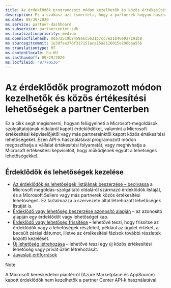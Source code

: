 ```yaml
---
title: Az érdeklődők programozott módon kezelhetők és közös értékesítési lehetőségek a partner Centerben
description: Ez a szakasz azt ismerteti, hogy a partnerek hogyan használhatják a partner API-kat, hogy programozott módon kezeljék az érdeklődőket és a közös értékesítési lehetőségeket.
ms.date: 09/30/2020
ms.service: partner-dashboard
ms.subservice: partnercenter-sdk
ms.localizationpriority: medium
ms.openlocfilehash: 0da725c9b2459a6c5631b7cc7e21b46e9a7191b8
ms.sourcegitcommit: 1e38faa376f317151aca15ae126015e290baa556
ms.translationtype: MT
ms.contentlocale: hu-HU
ms.lasthandoff: 09/29/2020
ms.locfileid: "97770536"
---
```

# <a name="programmatically-manage-leads-and-co-sell-opportunities-in-partner-center"></a>Az érdeklődők programozott módon kezelhetők és közös értékesítési lehetőségek a partner Centerben

Ez a cikk segít megismerni, hogyan felügyelheti a Microsoft-megoldások szolgáltatójának oldaláról kapott érdeklődőket, valamint a Microsoft értékesítési képviselőjétől vagy más partnereinktől kapott közös értékesítési lehetőségeket. Ezen API-k használatával programozott módon megoszthatja a vállalat értékesítési folyamatát, vagy meghívhatja a Microsoft értékesítési képviselőit, hogy működjenek együtt a lehetséges lehetőségekkel. 

## <a name="manage-leads-and-opportunities"></a>Érdeklődők és lehetőségek kezelése

- [Az érdeklődők és lehetőségek listájának beszerzése – beolvassa](get-a-list-of-referrals.md) a Microsoft megoldás-szolgáltató oldaláról származó érdeklődők listáját, és a Microsoft Sellers vagy más partnerek közös értékesítési lehetőségeit. Ez tartalmazza a szervezete által létrehozott lehetőségek listáját is.
- [Érdeklődő vagy lehetőség beszerzése azonosító alapján](get-a-referral-by-Id.md) – az azonosító alapján egy érdeklődőt vagy lehetőséget kap.
- [Érdeklődő vagy lehetőség frissítése](patch-a-referral.md) – lehetővé teszi, hogy frissítse az érdeklődők vagy a lehetőségek részleteit, például az ügylet értékét, a becsült zárási dátumot, illetve az értékesítési fázisok további részletek közötti kezelését.
- [Új lehetőség létrehozása](create-a-referral.md) – lehetővé teszi egy új közös értékesítési lehetőség vagy privát üzlet létrehozását.
- [Javaslati erőforrások](referral-resources.md)

> [!Note]
> A Microsoft kereskedelmi piactérről (Azure Marketplace és AppSource) kapott érdeklődők nem kezelhetők a partner Center API-k használatával.